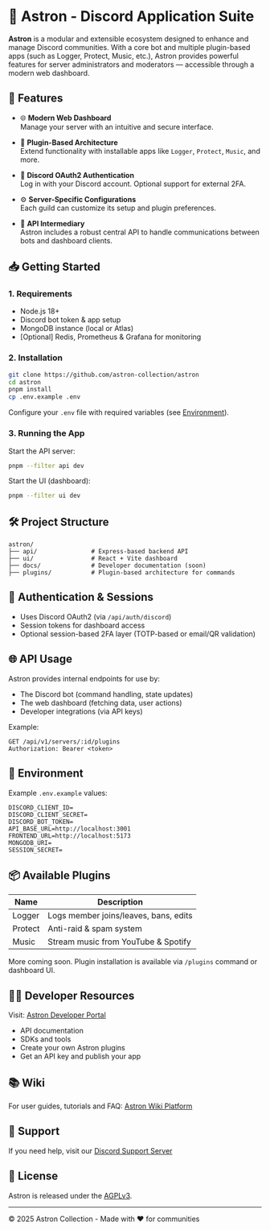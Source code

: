 # 🚀 Astron - Discord Application Suite

**Astron** is a modular and extensible ecosystem designed to enhance and manage Discord communities. With a core bot and multiple plugin-based apps (such as Logger, Protect, Music, etc.), Astron provides powerful features for server administrators and moderators — accessible through a modern web dashboard.

## 🌟 Features

- 🌐 **Modern Web Dashboard**  
  Manage your server with an intuitive and secure interface.

- 🧩 **Plugin-Based Architecture**  
  Extend functionality with installable apps like `Logger`, `Protect`, `Music`, and more.

- 🔐 **Discord OAuth2 Authentication**  
  Log in with your Discord account. Optional support for external 2FA.

- ⚙️ **Server-Specific Configurations**  
  Each guild can customize its setup and plugin preferences.

- 📡 **API Intermediary**  
  Astron includes a robust central API to handle communications between bots and dashboard clients.

## 📥 Getting Started

### 1. Requirements

- Node.js 18+
- Discord bot token & app setup
- MongoDB instance (local or Atlas)
- [Optional] Redis, Prometheus & Grafana for monitoring

### 2. Installation

```bash
git clone https://github.com/astron-collection/astron
cd astron
pnpm install
cp .env.example .env
````

Configure your `.env` file with required variables (see [Environment](#environment)).

### 3. Running the App

Start the API server:

```bash
pnpm --filter api dev
```

Start the UI (dashboard):

```bash
pnpm --filter ui dev
```

## 🛠️ Project Structure

```
astron/
├── api/               # Express-based backend API
├── ui/                # React + Vite dashboard
├── docs/              # Developer documentation (soon)
├── plugins/           # Plugin-based architecture for commands
```

## 🔑 Authentication & Sessions

* Uses Discord OAuth2 (via `/api/auth/discord`)
* Session tokens for dashboard access
* Optional session-based 2FA layer (TOTP-based or email/QR validation)

## 🌐 API Usage

Astron provides internal endpoints for use by:

* The Discord bot (command handling, state updates)
* The web dashboard (fetching data, user actions)
* Developer integrations (via API keys)

Example:

```http
GET /api/v1/servers/:id/plugins
Authorization: Bearer <token>
```

## 📄 Environment

Example `.env.example` values:

```env
DISCORD_CLIENT_ID=
DISCORD_CLIENT_SECRET=
DISCORD_BOT_TOKEN=
API_BASE_URL=http://localhost:3001
FRONTEND_URL=http://localhost:5173
MONGODB_URI=
SESSION_SECRET=
```

## 📦 Available Plugins

| Name    | Description                           |
| ------- | ------------------------------------- |
| Logger  | Logs member joins/leaves, bans, edits |
| Protect | Anti-raid & spam system               |
| Music   | Stream music from YouTube & Spotify   |

More coming soon. Plugin installation is available via `/plugins` command or dashboard UI.

## 🧑‍💻 Developer Resources

Visit: [Astron Developer Portal](https://developers.astron-collection.com)

* API documentation
* SDKs and tools
* Create your own Astron plugins
* Get an API key and publish your app

## 📚 Wiki

For user guides, tutorials and FAQ: [Astron Wiki Platform](https://wiki.astron-collection.com)

## 💬 Support

If you need help, visit our [Discord Support Server](https://discord.gg/astroncollection)

## 📘 License

Astron is released under the [AGPLv3](./LICENSE).

---

© 2025 Astron Collection - Made with ❤️ for communities
